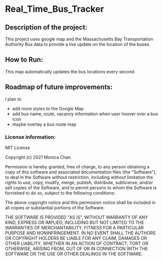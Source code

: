 # Real_Time_Bus_Tracker

<h2>Description of the project:</h2>

This project uses google map and the Massachusetts Bay Transportation Authority Bus data to provide a live update on the location of the buses.

<h2>How to Run:</h2>

This map automatically updates the bus locations every second. 

<h2>Roadmap of future improvements:</h2>

I plan to
- add more styles to the Google Map
- add bus name, route, vacancy information when user hoover over a bus icon
- maybe overlay a bus route map

<h3>License information:</h3>
MIT License

Copyright (c) 2021 Monica Chan

Permission is hereby granted, free of charge, to any person obtaining a copy
of this software and associated documentation files (the "Software"), to deal
in the Software without restriction, including without limitation the rights
to use, copy, modify, merge, publish, distribute, sublicense, and/or sell
copies of the Software, and to permit persons to whom the Software is
furnished to do so, subject to the following conditions:

The above copyright notice and this permission notice shall be included in all
copies or substantial portions of the Software.

THE SOFTWARE IS PROVIDED "AS IS", WITHOUT WARRANTY OF ANY KIND, EXPRESS OR
IMPLIED, INCLUDING BUT NOT LIMITED TO THE WARRANTIES OF MERCHANTABILITY,
FITNESS FOR A PARTICULAR PURPOSE AND NONINFRINGEMENT. IN NO EVENT SHALL THE
AUTHORS OR COPYRIGHT HOLDERS BE LIABLE FOR ANY CLAIM, DAMAGES OR OTHER
LIABILITY, WHETHER IN AN ACTION OF CONTRACT, TORT OR OTHERWISE, ARISING FROM,
OUT OF OR IN CONNECTION WITH THE SOFTWARE OR THE USE OR OTHER DEALINGS IN THE
SOFTWARE.
